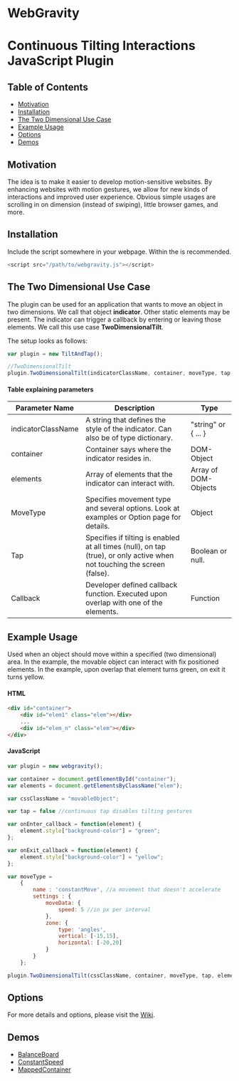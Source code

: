 # WebGravity
Continuous Tilting Interactions JavaScript Plugin
=

Table of Contents
-
+ [Motivation](#motivation)
+ [Installation](#installation)
+ [The Two Dimensional Use Case](#the-two-dimensional-use-case) 
+ [Example Usage](#example-usage) 
+ [Options](https://github.com/lindig11/TiandTa/wiki/Options)
+ [Demos](#demos)

## Motivation
The idea is to make it easier to develop motion-sensitive websites. By enhancing websites with motion gestures, we allow for new kinds of interactions and improved user experience. Obvious simple usages are scrolling in on dimension (instead of swiping), little browser games, and more.

## Installation
Include the script somewhere in your webpage. Within the **<head>** is recommended.

```javascript
<script src="/path/to/webgravity.js"></script>
```

## The Two Dimensional Use Case

The plugin can be used for an application that wants to move an object in two dimensions. We call that object **indicator**. Other static elements may be present. The indicator can trigger a callback by entering or leaving those elements. We call this use case **TwoDimensionalTilt**.

 
The setup looks as follows:

```javascript
var plugin = new TiltAndTap();

//TwoDimensionalTilt
plugin.TwoDimensionalTilt(indicatorClassName, container, moveType, tap, elements, onEnter_callback, onExit_callback);
```

#### Table explaining parameters

| **Parameter Name**     | **Description**                                                                                                              | **Type**                 |
|--------------------|--------------------------------------------------------------------------------------------------------------------------|----------------------|
| indicatorClassName | A string that defines the style of the indicator. Can also be of type dictionary.                                        | "string" or { ... }  |
| container| Container says where the indicator resides in.  | DOM-Object           |
| elements           | Array of elements that the indicator can interact with.                                               | Array of DOM-Objects |
| MoveType           | Specifies movement type and several options. Look at examples or Option page for details.                                | Object               |
| Tap                | Specifies if tilting is enabled at all times (null), on tap (true), or only active when not touching the screen (false). | Boolean or null.     |
| Callback           | Developer defined callback function. Executed upon overlap with one of the elements.                                       | Function                     |

## Example Usage

Used when an object should move within a specified (two dimensional) area. In the example, the movable object can interact with fix positioned elements. In the example, upon overlap that element turns green, on exit it turns yellow.

#### HTML
```html
<div id="container">
    <div id="elem1" class="elem"></div>
    ...
    <div id="elem_n" class="elem"></div>
</div>
```

#### JavaScript
```javascript
var plugin = new webgravity();

var container = document.getElementById("container");
var elements = document.getElementsByClassName("elem");

var cssClassName = "movableObject";

var tap = false //continuous tap disables tilting gestures

var onEnter_callback = function(element) {
    element.style["background-color"] = "green";
};

var onExit_callback = function(element) {
    element.style["background-color"] = "yellow";
};

var moveType = 
    {
        name : 'constantMove', //a movement that doesn't accelerate
        settings : {
            moveData: {
                speed: 5 //in px per interval
            },
            zone: {
                type: 'angles',
                vertical: [-15,15],
                horizontal: [-20,20]
            }
        }
    };

plugin.TwoDimensionalTilt(cssClassName, container, moveType, tap, elements, onEnter_callback, onExit_callback);
```

## Options

For more details and options, please visit the [Wiki](https://github.com/lindig11/TiandTa/wiki/Options).

## Demos

+ [BalanceBoard](https://silversilence.github.io/?movement=balanceBoard)
+ [ConstantSpeed](https://silversilence.github.io/?movement=constantMove)
+ [MappedContainer](https://silversilence.github.io/?movement=mappedContainer)
